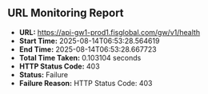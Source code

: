 ## URL Monitoring Report

- **URL:** https://api-gw1-prod1.fisglobal.com/gw/v1/health
- **Start Time:** 2025-08-14T06:53:28.564619
- **End Time:** 2025-08-14T06:53:28.667723
- **Total Time Taken:** 0.103104 seconds
- **HTTP Status Code:** 403
- **Status:** Failure
- **Failure Reason:** HTTP Status Code: 403
